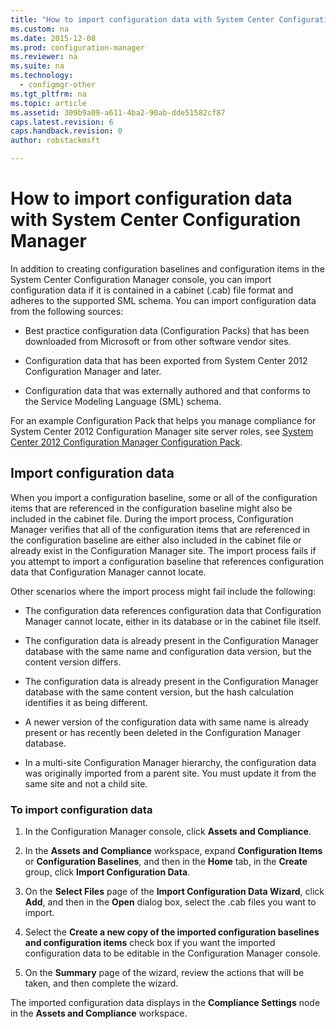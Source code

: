 ```yaml
---
title: "How to import configuration data with System Center Configuration Manager"
ms.custom: na
ms.date: 2015-12-08
ms.prod: configuration-manager
ms.reviewer: na
ms.suite: na
ms.technology: 
  - configmgr-other
ms.tgt_pltfrm: na
ms.topic: article
ms.assetid: 309b9a09-a611-4ba2-90ab-dde51582cf87
caps.latest.revision: 6
caps.handback.revision: 0
author: robstackmsft

---
```

# How to import configuration data with System Center Configuration Manager
In addition to creating configuration baselines and configuration items in the System Center Configuration Manager console, you can import configuration data if it is contained in a cabinet (.cab) file format and adheres to the supported SML schema. You can import configuration data from the following sources:  
  
-   Best practice configuration data (Configuration Packs) that has been downloaded from Microsoft or from other software vendor sites.  
  
-   Configuration data that has been exported from System Center 2012 Configuration Manager and later.  
  
-   Configuration data that was externally authored and that conforms to the Service Modeling Language (SML) schema.  
  
 For an example Configuration Pack that helps you manage compliance for System Center 2012 Configuration Manager site server roles, see [System Center 2012 Configuration Manager Configuration Pack](http://www.microsoft.com/en-us/download/details.aspx?id=30710&WT.mc_id=rss_alldownloads_all).  
  
## Import configuration data  
 When you import a configuration baseline, some or all of the configuration items that are referenced in the configuration baseline might also be included in the cabinet file. During the import process, Configuration Manager verifies that all of the configuration items that are referenced in the configuration baseline are either also included in the cabinet file or already exist in the Configuration Manager site. The import process fails if you attempt to import a configuration baseline that references configuration data that Configuration Manager cannot locate.  
  
 Other scenarios where the import process might fail include the following:  
  
-   The configuration data references configuration data that Configuration Manager cannot locate, either in its database or in the cabinet file itself.  
  
-   The configuration data is already present in the Configuration Manager database with the same name and configuration data version, but the content version differs.  
  
-   The configuration data is already present in the Configuration Manager database with the same content version, but the hash calculation identifies it as being different.  
  
-   A newer version of the configuration data with same name is already present or has recently been deleted in the Configuration Manager database.  
  
-   In a multi-site Configuration Manager hierarchy, the configuration data was originally imported from a parent site. You must update it from the same site and not a child site.  
  
### To import configuration data  
  
1.  In the Configuration Manager console, click **Assets and Compliance**.  
  
2.  In the **Assets and Compliance** workspace, expand **Configuration Items** or **Configuration Baselines**, and then in the **Home** tab, in the **Create** group, click **Import Configuration Data**.  
  
3.  On the **Select Files** page of the **Import Configuration Data Wizard**, click **Add**, and then in the **Open** dialog box, select the .cab files you want to import.  
  
4.  Select the **Create a new copy of the imported configuration baselines and configuration items** check box if you want the imported configuration data to be editable in the Configuration Manager console.  
  
5.  On the **Summary** page of the wizard, review the actions that will be taken, and then complete the wizard.  
  
 The imported configuration data displays in the **Compliance Settings** node in the **Assets and Compliance** workspace.  
  
